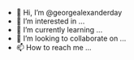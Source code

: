 - 👋 Hi, I’m @georgealexanderday
- 👀 I’m interested in ...
- 🌱 I’m currently learning ...
- 💞️ I’m looking to collaborate on ...
- 📫 How to reach me ...

<!---
georgealexanderday/georgealexanderday is a ✨ special ✨ repository because its `README.md` (this file) appears on your GitHub profile.
You can click the Preview link to take a look at your changes.
--->
